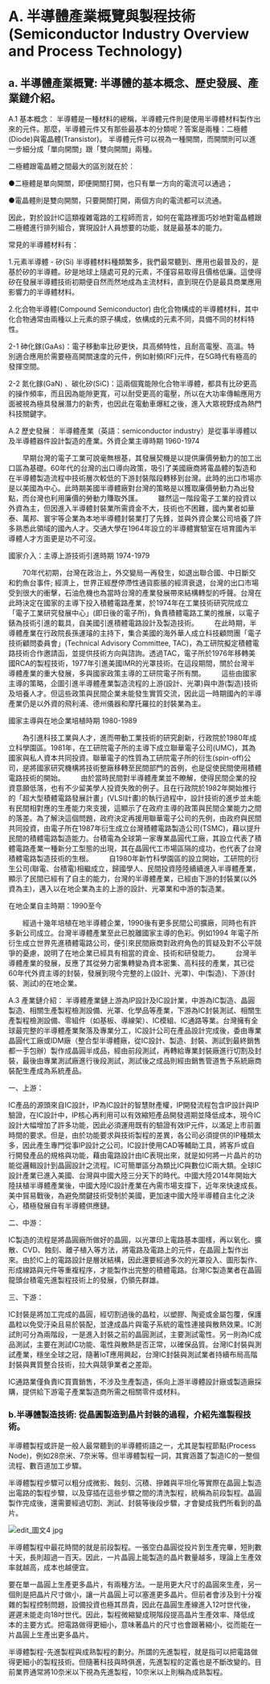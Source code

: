 # A. 半導體產業概覽與製程技術 (Semiconductor Industry Overview and Process Technology)

## a. 半導體產業概覽: 半導體的基本概念、歷史發展、產業鏈介紹。

A.1 基本概念：
半導體是一種材料的總稱，半導體元件則是使用半導體材料製作出來的元件。那麼，半導體元件又有那些最基本的分類呢？答案是兩種：二極體(Diode)與電晶體(Transistor)。
半導體元件可以視為一種開關，而開關則可以進一步細分成「單向開關」跟「雙向開關」兩種。

二極體跟電晶體之間最大的區別就在於：

●二極體是單向開關，即便開關打開，也只有單一方向的電流可以通過；

●電晶體則是雙向開關，只要開關打開，兩個方向的電流都可以流通。

因此，對於設計IC這類複雜電路的工程師而言，如何在電路裡面巧妙地對電晶體跟二極體進行排列組合，實現設計人員想要的功能，就是最基本的能力。

常見的半導體材料有：

1.元素半導體 - 矽(Si)
半導體材料種類繁多，我們最常聽到、應用也最普及的，是基於矽的半導體。矽是地球上隨處可見的元素，不僅容易取得且價格低廉。這使得矽在發展半導體技術初期便自然而然地成為主流材料，直到現在仍是最具商業應用影響力的半導體材料。

2.化合物半導體(Compound Semiconductor)
由化合物構成的半導體材料，其中化合物通常由兩種以上元素的原子構成，依構成的元素不同，具備不同的材料特性。

2-1 砷化鎵(GaAs)：電子移動率比矽更快，具高頻特性，且耐高電壓、高溫。特別適合應用於需要極高開關速度的元件，例如射頻(RF)元件，在5G時代有極高的發揮空間。

2-2 氮化鎵(GaN) 、碳化矽(SiC)：這兩個寬能隙化合物半導體，都具有比矽更高的操作頻率，而且因為能隙更寬，可以耐受更高的電壓，所以在大功率傳輸應用方面被視為極具發展潛力的新秀，也因此在電動車爆紅之後，進入大眾視野成為熱門科技關鍵字。

A.2 歷史發展：
半導體產業（英語：semiconductor industry）是從事半導體以及半導體器件設計製造的產業。外資企業主導時期 1960-1974

　　早期台灣的電子工業可說毫無根基，其發展契機是以提供廉價勞動力的加工出口區為基礎。60年代的台灣的出口導向政策，吸引了美國廠商將電晶體的製造和在半導體製造流程中技術層次較低的下游封裝階段轉移到台灣。此時的出口市場亦是以美國為中心。此時期美國半導體廠對台灣的策略是以獲取廉價勞動力為出發點，而台灣也利用廉價的勞動力賺取外匯。
　　雖然這一階段電子工業的投資以外資為主，但因進入半導體封裝業所需資金不大，技術也不困難，國內業者如華泰、萬邦、寰宇等企業為本地半導體封裝業打了先鋒，並與外資企業公司培養了許多熟悉此領域的國內人才。交通大學在1964年設立的半導體實驗室在培育國內半導體人才方面更是功不可沒。

國家介入：主導上游技術引進時期 1974-1979

　　70年代初期，台灣在政治上，外交變局一再發生，如退出聯合國、中日斷交和釣魚台事件; 經濟上，世界正經歷停滯性通貨膨脹的經濟衰退，台灣的出口市場受到很大的衝擊，石油危機也為當時台灣的產業發展帶來結構轉型的呼聲。台灣在此時決定在國家的主導下投入積體電路產業，於1974年在工業技術研究院成立「電子工業研究發展中心」(即日後的電子所)，負責積體電路工業的推展，以電子錶為技術引進的載具，自美國引進積體電路設計及製造技術。
　　在此時期，半導體產業在行政院長孫運璿的主持下，集合美國的海外華人成立科技顧問團「電子技術顧問委員會」(Technical Advisory Committee, TAC)，為工研院擬定積體電路技術合作邀請函，並提供技術方向與諮詢。透過TAC，電子所於1976年移轉美國RCA的製程技術，1977年引進美國IMR的光罩技術。在這段期間，關於台灣半導體產業的重大發展，多與國家政策主導的工研院電子所有關。
　　這些由國家主導的策略，企圖引進半導體產業製造流程的上游(設計、光罩)與中游(製造)技術及培養人才。但這些政策與民間企業未能發生實質交流，因此這一時期國內的半導產業仍是以外資的飛利浦、德州儀器和摩托羅拉的封裝業為主。

國家主導與在地企業培植時期 1980-1989

　　為引進科技工業與人才，進而帶動工業技術的研究創新，行政院於1980年成立科學園區。1981年，在工研院電子所的主導下成立聯華電子公司(UMC)，其為國家與私人資本共同投資。聯華電子的性質為工研院電子所的衍生(spin-off)公司，是將國家研究機構將技術整廠移轉至民間部門的首例，也是促使民間使用積體電路技術的開始。
　　由於當時民間對半導體產業並不瞭解，使得民間企業的投資意願低落，也有不少留美學人投資失敗的例子。且在行政院於1982年開始推行的「超大型積體電路發展計畫」(VLSI計畫)的執行過程中，設計技術的進步並未能有民間相對應的生產能力來支援，這顯示了在政府主導的政策與民間企業能力之間的落差。為了解決這個問題，政府決定再援用聯華電子公司的先例，由政府與民間共同投資，由電子所在1987年衍生成立台灣積體電路製造公司(TSMC)，藉以提升民間的積體電路製造能力。台積電為全球第一家專業晶圓代工廠，其設立代表了積體電路產業一種新分工型態的出現，其在晶圓代工市場區隔的成功，也代表了台灣積體電路製造技術的生根。
　　自1980年新竹科學園區的設立開始，工研院的衍生公司(聯電、台積電)相繼成立，歸國學人、民間投資陸陸續續進入半導體產業，顯示了民間已經有了自主的能力，台灣的半導體產業，已經由下游的封裝業(以外資為主)，邁入以在地企業為主的上游的設計、光罩業和中游的製造業。

在地企業自主時期：1990至今

　　經過十幾年培植在地半導體企業，1990後有更多民間公司擴廠，同時也有許多新公司成立。台灣半導體產業至此已脫離國家主導的色彩。例如1994 年電子所衍生成立世界先進積體電路公司，便引來民間廠商對政府角色的質疑及對不公平競爭的憂慮，說明了在地企業已經具有相當的資金、技術和研發能力。
　　台灣半導體產業的發展，反應了其從勞力密集轉變為資本密集、高科技的產業，其已從60年代外資主導的封裝，發展到現今完整的上(設計、光罩)、中(製造)、下游(封裝、測試)的在地企業。 
  
A.3 產業鏈介紹：
半導體產業鏈上游為IP設計及IC設計業，中游為IC製造、晶圓製造、相關生產製程檢測設備、光罩、化學品等產業，下游為IC封裝測試、相關生產製程檢測設備、零組件（如基板、導線架）、IC模組、IC通路等業。台灣擁有全球最完整的半導體產業聚落及專業分工，IC設計公司在產品設計完成後，委由專業晶圓代工廠或IDM廠（整合型半導體廠，從IC設計、製造、封裝、測試到最終銷售都一手包辦）製作成晶圓半成品，經由前段測試，再轉給專業封裝廠進行切割及封裝，最後由專業測試廠進行後段測試，測試後之成品則經由銷售管道售予系統廠商裝配生產成為系統產品。

一、上游：

IC產品的源頭來自IC設計，IP為IC設計的智慧財產權，IP開發流程包含IP設計與IP驗證，在IC設計中，IP核心再利用可以有效縮短產品開發週期並降低成本，現今IC設計大幅增加了許多功能，因此必須運用既有的驗證有效IP元件，以滿足上市前置時間的要求。但是，由於功能要求與技術製程的差異，各公司必須提供的IP種類太多，因此產生專門從事IP設計之公司。IC設計使用CAD等輔助工具，將客戶或自行開發產品的規格與功能，藉由電路設計由IC表現出來，就是如何將一片晶片的功能從邏輯設計到晶圓設計之流程。IC可簡單區分為類比IC與數位IC兩大類。全球IC設計產業已進入美國、台灣與中國大陸三分天下的時代。中國大陸2014年開始大陸扶植半導體產業後，中國大陸IC設計產業在內需市場支撐下，近年來快速成長。美中貿易戰後，為避免關鍵技術受制於美國，更加速中國大陸半導體自主化之決心，積極發展自有半導體供應鏈。

二、中游：

IC製造的流程是將晶圓廠所做好的晶圓，以光罩印上電路基本圖樣，再以氧化、擴散、CVD、蝕刻、離子植入等方法，將電路及電路上的元件，在晶圓上製作出來。由於IC上的電路設計是層狀結構，因此還要經過多次的光罩投入、圖形製作、形成線路與元件等重複程序，才能製作出完整的積體電路。台灣IC製造業者在晶圓龍頭台積電先進製程技術上的發展，仍領先群雄。

三、下游：

IC封裝是將加工完成的晶圓，經切割過後的晶粒，以塑膠、陶瓷或金屬包覆，保護晶粒以免受汙染且易於裝配，並達成晶片與電子系統的電性連接與散熱效果。IC測試則可分為兩階段，一是進入封裝之前的晶圓測試，主要測試電性。另一則為IC成品測試，主要在測試IC功能、電性與散熱是否正常，以確保品質。台灣IC封裝與測試產業，穩坐全球之冠，隨著IoT應用興起，台灣IC封裝與測試業者持續布局高階封裝與異質整合技術，拉大與競爭業者之差距。

IC通路業僅負責IC買賣銷售，不涉及生產製造，係向上游半導體設計廠或製造廠採購，提供給下游電子產業製造商所需之相關零件或材料。

### b.半導體製造技術: 從晶圓製造到晶片封裝的過程，介紹先進製程技術。

半導體製程或許是一般人最常聽到的半導體術語之一，尤其是製程節點(Process Node)，例如28奈米、7奈米等。但半導體製程一詞，其實涵蓋了製造IC的一整個流程、數百道加工步驟。

半導體製程步驟可以粗分成微影、蝕刻、沉積、摻雜與平坦化等實際在晶圓上製造出電路的製程步驟，以及穿插在這些步驟之間的清洗製程，統稱為前段製程。晶圓製作完成後，還需要經過切割、測試、封裝等後段步驟，才會變成我們所看到的晶片。

![edit_圖文4 jpg](https://github.com/bill920112/ITEE2024/assets/144580649/996daee9-df08-4144-8b71-6352f1e5cb77)

半導體製程中最花時間的就是前段製程。一張空白晶圓從投片到生產完畢，短則數十天，長則超過一百天。因此，一片晶圓上能製造的晶片數量越多，理論上生產效率就越高，成本也越便宜。

要在單一晶圓上生產更多晶片，有兩種方法。一是用更大尺寸的晶圓來生產，另一個則是把晶片尺寸做小，讓一片晶圓上可以塞進更多晶片。但前者會涉及到十分複雜的製程控制問題，設備投資也極其昂貴，因此在晶圓生產線進入12吋世代後，遲遲未能走向18吋世代。因此，製程微縮變成現階段提高晶片生產效率、降低成本的主要方式。把電路做得更細小，意味著晶片的尺寸也會跟著縮小，從而能在一片晶圓上生產出更多晶片。

半導體製程-先進製程與成熟製程的劃分。所謂的先進製程，就是指可以把電路做得更細小的製程技術。但隨著科技與時俱進，先進製程的定義也是不斷改變的。目前業界通常將10奈米以下視為先進製程，10奈米以上則稱為成熟製程。
